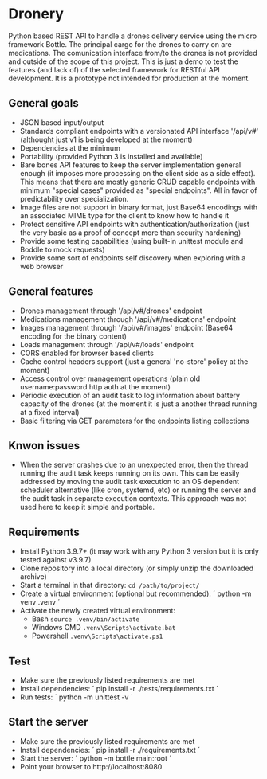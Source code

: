 # Dronery

Python based REST API to handle a drones delivery service using the micro framework Bottle. The principal cargo for the drones to carry on are medications. The comunication interface from/to the drones is not provided and outside of the scope of this project. This is just a demo to test the features (and lack of) of the selected framework for RESTful API development. It is a prototype not intended for production at the moment.

## General goals
- JSON based input/output
- Standards compliant endpoints with a versionated API interface '/api/v#' (althought just v1 is being developed at the moment)
- Dependencies at the minimum
- Portability (provided Python 3 is installed and available)
- Bare bones API features to keep the server implementation general enough (it imposes more processing on the client side as a side effect). This means that there are mostly generic CRUD capable endpoints with minimum "special cases" provided as "special endpoints". All in favor of predictability over specialization.
- Image files are not support in binary format, just Base64 encodings with an associated MIME type for the client to know how to handle it
- Protect sensitive API endpoints with authentication/authorization (just the very basic as a proof of concept more than security hardening)
- Provide some testing capabilities (using built-in unittest module and Boddle to mock requests)
- Provide some sort of endpoints self discovery when exploring with a web browser

## General features
- Drones management through '/api/v#/drones' endpoint
- Medications management through '/api/v#/medications' endpoint
- Images management through '/api/v#/images' endpoint (Base64 encoding for the binary content)
- Loads management through '/api/v#/loads' endpoint
- CORS enabled for browser based clients
- Cache control headers support (just a general 'no-store' policy at the moment)
- Access control over management operations (plain old username:password http auth at the moment)
- Periodic execution of an audit task to log information about battery capacity of the drones (at the moment it is just a another thread running at a fixed interval)
- Basic filtering via GET parameters for the endpoints listing collections

## Knwon issues
- When the server crashes due to an unexpected error, then the thread running the audit task keeps running on its own. This can be easily addressed by moving the audit task execution to an OS dependent scheduler alternative (like cron, systemd, etc) or running the server and the audit task in separate execution contexts. This approach was not used here to keep it simple and portable.

## Requirements
- Install Python 3.9.7+ (it may work with any Python 3 version but it is only tested against v3.9.7)
- Clone repository into a local directory (or simply unzip the downloaded archive)
- Start a terminal in that directory:
`
cd /path/to/project/
`
- Create a virtual environment (optional but recommended):
´
python -m venv .venv
´
- Activate the newly created virtual environment:
    - Bash
    `
    source .venv/bin/activate
    `
    - Windows CMD
    `
    .venv\Scripts\activate.bat
    `
    - Powershell
    `
    .venv\Scripts\activate.ps1
    `

## Test
- Make sure the previously listed requirements are met
- Install dependencies:
´
pip install -r ./tests/requirements.txt
´
- Run tests:
´
python -m unittest -v
´

## Start the server
- Make sure the previously listed requirements are met
- Install dependencies:
´
pip install -r ./requirements.txt
´
- Start the server:
´
python -m bottle main:root
´
- Point your browser to http://localhost:8080
